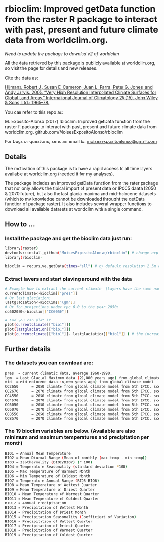 # rbioclim: Improved getData function from the raster R package to interact with past, present and future climate data from worldclim.org. 

*Need to update the package to downlod v2 of worldclim*

All the data retrieved by this package is publicly available at worldclim.org, so visit the page for details and new releases.

Cite the data as:

[Hijmans, Robert J., Susan E. Cameron, Juan L. Parra, Peter G. Jones, and Andy Jarvis. 2005. “Very High Resolution Interpolated Climate Surfaces for Global Land Areas.” International Journal of Climatology 25 (15). John Wiley & Sons, Ltd.: 1965–78.](http://onlinelibrary.wiley.com/doi/10.1002/joc.1276/pdf)

You can refer to this repo as:

M. Exposito-Alonso (2017) rbioclim: Improved getData function from the raster R package to interact with past, present and future climate data from worldclim.org. github.com/MoisesExpositoAlonso/rbioclim

For bugs or questions, send an email to:
moisesexpositoalonso@gmail.com

## Details

The motivation of this package is to have a rapid access to all time layers available at worldclim.org (needed it for my analyses).

The package includes an improved getData function from the rater package that not only allows the tipical import of present data or IPCC5 daata (2050 & 2070 future), but also the last glacial maxima and mid-holocene datasets (which to my knowledge cannot be downloaded throught the getData function of package raster). It also includes several wrapper functions to download all available datasets at worldclim with a single command.


## How to ...
### Install the package and get the bioclim data just run:

``` sh
library(raster)
devtools::install_github("MoisesExpositoAlonso/rbioclim") # change exp to master when branches are merted
library(rbioclim)

bioclim = recursive.getData(times="all") # by default resolution 2.5m and the 19 bioclim variables. (but can be changed)

```

### Extract layers and start playing around with the data

``` sh
# Example how to extract the current climate. (Layers have the same name as the zip file but without the .zip)
currentclimate<-bioclim[["pres"]]
# Or last glaciation:
lastglaciation<-bioclim[["lgm"]]
# Or for projections under rpc 6.0 to the year 2050:
cc602050<-bioclim[["CC6050"]]

# And you can plot it
plot(currentclimate[["bio1"]])
plot(lastglaciation[["bio1"]])
plot(currentclimate[["bio1"]]- lastglaciation[["bio1"]] ) # the increase in annual temperature
``` 

## Further details

### The datasets you can download are:

``` sh
pres  = current climatic data, average 1960-1990.
lgm  = Last Glacial Maximum data (22,000 years ago) from global climate model
mid  = Mid Holocene data (6,000 years ago) from global climate model
CC2650      = 2050 climate from glocal climate model from 5th IPCC. scennario rcp 2.6
CC2670      = 2070 climate from glocal climate model from 5th IPCC. scennario rcp 2.6
CC4550      = 2050 climate from glocal climate model from 5th IPCC. scennario rcp 4.5
CC4570      = 2070 climate from glocal climate model from 5th IPCC. scennario rcp 4.5
CC6050      = 2050 climate from glocal climate model from 5th IPCC. scennario rcp 6.0
CC6070      = 2070 climate from glocal climate model from 5th IPCC. scennario rcp 6.0
CC8550      = 2050 climate from glocal climate model from 5th IPCC. scennario rcp 8.5
CC8570      = 2070 climate from glocal climate model from 5th IPCC. scennario rcp 8.5
```

### The 19 bioclim variables are below. (Available are also minimum and maximum temperatures and precipitation per month)

``` sh
BIO1 = Annual Mean Temperature
BIO2 = Mean Diurnal Range (Mean of monthly (max temp - min temp))
BIO3 = Isothermality (BIO2/BIO7) (* 100)
BIO4 = Temperature Seasonality (standard deviation *100)
BIO5 = Max Temperature of Warmest Month
BIO6 = Min Temperature of Coldest Month
BIO7 = Temperature Annual Range (BIO5-BIO6)
BIO8 = Mean Temperature of Wettest Quarter
BIO9 = Mean Temperature of Driest Quarter
BIO10 = Mean Temperature of Warmest Quarter
BIO11 = Mean Temperature of Coldest Quarter
BIO12 = Annual Precipitation
BIO13 = Precipitation of Wettest Month
BIO14 = Precipitation of Driest Month
BIO15 = Precipitation Seasonality (Coefficient of Variation)
BIO16 = Precipitation of Wettest Quarter
BIO17 = Precipitation of Driest Quarter
BIO18 = Precipitation of Warmest Quarter
BIO19 = Precipitation of Coldest Quarter
```




